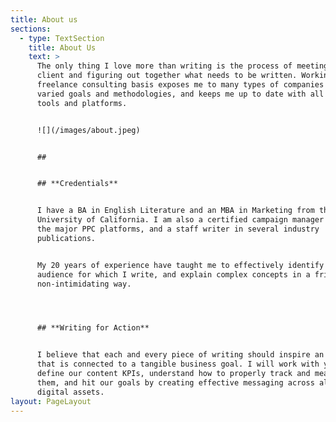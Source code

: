 ```yaml
---
title: About us
sections:
  - type: TextSection
    title: About Us
    text: >
      The only thing I love more than writing is the process of meeting a new
      client and figuring out together what needs to be written. Working on a
      freelance consulting basis exposes me to many types of companies with
      varied goals and methodologies, and keeps me up to date with all marketing
      tools and platforms.


      ![](/images/about.jpeg)


      ##


      ## **Credentials**


      I have a BA in English Literature and an MBA in Marketing from the
      University of California. I am also a certified campaign manager in all
      the major PPC platforms, and a staff writer in several industry
      publications.


      My 20 years of experience have taught me to effectively identify the
      audience for which I write, and explain complex concepts in a friendly and
      non-intimidating way.




      ## **Writing for Action**


      I believe that each and every piece of writing should inspire an action
      that is connected to a tangible business goal. I will work with you to
      define our content KPIs, understand how to properly track and measure
      them, and hit our goals by creating effective messaging across all of your
      digital assets.
layout: PageLayout
---
```

